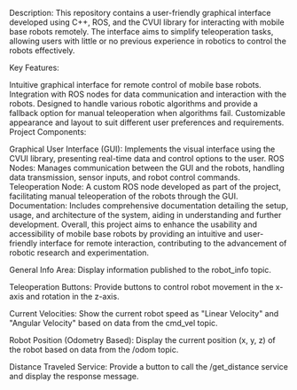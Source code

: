 Description:
This repository contains a user-friendly graphical interface developed using C++, ROS, and the CVUI library for interacting with mobile base robots remotely. The interface aims to simplify teleoperation tasks, allowing users with little or no previous experience in robotics to control the robots effectively.

Key Features:

Intuitive graphical interface for remote control of mobile base robots.
Integration with ROS nodes for data communication and interaction with the robots.
Designed to handle various robotic algorithms and provide a fallback option for manual teleoperation when algorithms fail.
Customizable appearance and layout to suit different user preferences and requirements.
Project Components:

Graphical User Interface (GUI): Implements the visual interface using the CVUI library, presenting real-time data and control options to the user.
ROS Nodes: Manages communication between the GUI and the robots, handling data transmission, sensor inputs, and robot control commands.
Teleoperation Node: A custom ROS node developed as part of the project, facilitating manual teleoperation of the robots through the GUI.
Documentation: Includes comprehensive documentation detailing the setup, usage, and architecture of the system, aiding in understanding and further development.
Overall, this project aims to enhance the usability and accessibility of mobile base robots by providing an intuitive and user-friendly interface for remote interaction, contributing to the advancement of robotic research and experimentation.

General Info Area:
Display information published to the robot_info topic.

Teleoperation Buttons:
Provide buttons to control robot movement in the x-axis and rotation in the z-axis.

Current Velocities:
Show the current robot speed as "Linear Velocity" and "Angular Velocity" based on data from the cmd_vel topic.

Robot Position (Odometry Based):
Display the current position (x, y, z) of the robot based on data from the /odom topic.

Distance Traveled Service:
Provide a button to call the /get_distance service and display the response message.